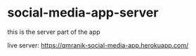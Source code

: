 # social-media-app-server
this is the server part of the app

live server: https://qmranik-social-media-app.herokuapp.com/

